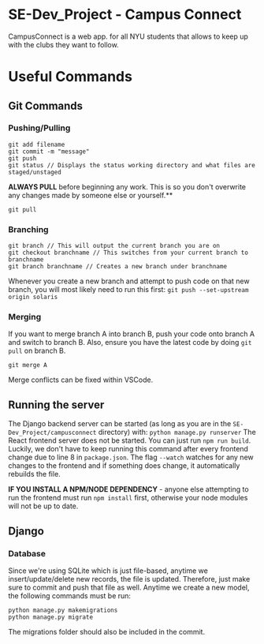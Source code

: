 # SE-Dev_Project - Campus Connect
CampusConnect is a web app. for all NYU students that allows to keep up with the clubs they want to follow.

# Useful Commands
## Git Commands

### Pushing/Pulling
```
git add filename
git commit -m "message"
git push
git status // Displays the status working directory and what files are staged/unstaged
```
**ALWAYS PULL** before beginning any work. This is so you don't overwrite any changes made by someone else or yourself.**
```
git pull
```

### Branching
```
git branch // This will output the current branch you are on
git checkout branchname // This switches from your current branch to branchname
git branch branchname // Creates a new branch under branchname
```
Whenever you create a new branch and attempt to push code on that new branch, you will most likely need to run this first: ```git push --set-upstream origin solaris```

### Merging
If you want to merge branch A into branch B, push your code onto branch A and switch to branch B. Also, ensure you have the latest code by doing ```git pull``` on branch B.
```
git merge A
```
Merge conflicts can be fixed within VSCode.

## Running the server
The Django backend server can be started (as long as you are in the ```SE-Dev_Project/campusconnect``` directory) with: ```python manage.py runserver```
The React frontend server does not be started. You can just run ```npm run build```. Luckily, we don't have to keep running this command after every frontend change due to line 8 in ```package.json```.
The flag ```--watch``` watches for any new changes to the frontend and if something does change, it automatically rebuilds the file.

**IF YOU INSTALL A NPM/NODE DEPENDENCY** - anyone else attempting to run the frontend must run ```npm install``` first, otherwise your node modules will not be up to date.

## Django
### Database
Since we're using SQLite which is just file-based, anytime we insert/update/delete new records, the file is updated. Therefore, just make sure to commit and push that file as well.
Anytime we create a new model, the following commands must be run:
```
python manage.py makemigrations
python manage.py migrate
```
The migrations folder should also be included in the commit.
